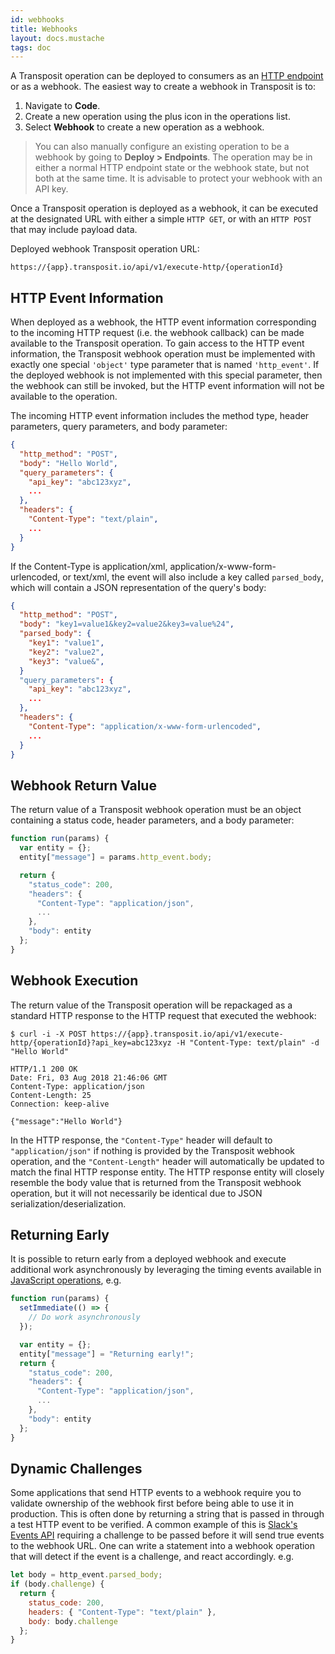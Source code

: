 ```yaml
---
id: webhooks
title: Webhooks
layout: docs.mustache
tags: doc
---
```


A Transposit operation can be deployed to consumers as an [HTTP endpoint](/docs/building/endpoints) or as a webhook. The easiest way to create a webhook in Transposit is to:

1. Navigate to **Code**.
2. Create a new operation using the plus icon in the operations list.
3. Select **Webhook** to create a new operation as a webhook.

> You can also manually configure an existing operation to be a webhook by going to **Deploy &gt; Endpoints**. The operation may be in either a normal HTTP endpoint state or the webhook state, but not both at the same time. It is advisable to protect your webhook with an API key.

Once a Transposit operation is deployed as a webhook, it can be executed at the designated URL with either a simple `HTTP GET`, or with an `HTTP POST` that may include payload data.

Deployed webhook Transposit operation URL:

```text
https://{app}.transposit.io/api/v1/execute-http/{operationId}
```

## HTTP Event Information

When deployed as a webhook, the HTTP event information corresponding to the incoming HTTP request (i.e. the webhook callback) can be made available to the Transposit operation. To gain access to the HTTP event information, the Transposit webhook operation must be implemented with exactly one special `'object'` type parameter that is named `'http_event'`. If the deployed webhook is not implemented with this special parameter, then the webhook can still be invoked, but the HTTP event information will not be available to the operation.

The incoming HTTP event information includes the method type, header parameters, query parameters, and body parameter:

```json
{
  "http_method": "POST",
  "body": "Hello World",
  "query_parameters": {
    "api_key": "abc123xyz",
    ...
  },
  "headers": {
    "Content-Type": "text/plain",
    ...
  }
}
```

If the Content-Type is application/xml, application/x-www-form-urlencoded, or text/xml, the event will
also include a key called `parsed_body`, which will contain a JSON representation of the query's body:

```json
{
  "http_method": "POST",
  "body": "key1=value1&key2=value2&key3=value%24",
  "parsed_body": {
    "key1": "value1",
    "key2": "value2",
    "key3": "value&",
  }
  "query_parameters": {
    "api_key": "abc123xyz",
    ...
  },
  "headers": {
    "Content-Type": "application/x-www-form-urlencoded",
    ...
  }
}
```

## Webhook Return Value

The return value of a Transposit webhook operation must be an object containing a status code, header parameters, and a body parameter:

```javascript
function run(params) {
  var entity = {};
  entity["message"] = params.http_event.body;

  return {
    "status_code": 200,
    "headers": {
      "Content-Type": "application/json",
      ...
    },
    "body": entity
  };
}
```

## Webhook Execution

The return value of the Transposit operation will be repackaged as a standard HTTP response to the HTTP request that executed the webhook:

```text
$ curl -i -X POST https://{app}.transposit.io/api/v1/execute-http/{operationId}?api_key=abc123xyz -H "Content-Type: text/plain" -d "Hello World"
```

```text
HTTP/1.1 200 OK
Date: Fri, 03 Aug 2018 21:46:06 GMT
Content-Type: application/json
Content-Length: 25
Connection: keep-alive

{"message":"Hello World"}
```

In the HTTP response, the `"Content-Type"` header will default to `"application/json"` if nothing is provided by the Transposit webhook operation, and the `"Content-Length"` header will automatically be updated to match the final HTTP response entity. The HTTP response entity will closely resemble the body value that is returned from the Transposit webhook operation, but it will not necessarily be identical due to JSON serialization/deserialization.

## Returning Early

It is possible to return early from a deployed webhook and execute additional work asynchronously by leveraging the timing events available in [JavaScript operations](../references/js-operations.md), e.g.

```javascript
function run(params) {
  setImmediate(() => {
    // Do work asynchronously
  });

  var entity = {};
  entity["message"] = "Returning early!";
  return {
    "status_code": 200,
    "headers": {
      "Content-Type": "application/json",
      ...
    },
    "body": entity
  };
}
```

## Dynamic Challenges

Some applications that send HTTP events to a webhook require you to validate ownership of the webhook first before being able to use it in production. This is often done by returning a string that is passed in through a test HTTP event to be verified. A common example of this is [Slack's Events API](https://api.slack.com/events/url_verification) requiring a challenge to be passed before it will send true events to the webhook URL. One can write a statement into a webhook operation that will detect if the event is a challenge, and react accordingly. e.g.

```javascript
let body = http_event.parsed_body;
if (body.challenge) {
  return {
    status_code: 200,
    headers: { "Content-Type": "text/plain" },
    body: body.challenge
  };
}
```
